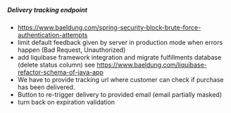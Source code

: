 ##### Delivery tracking endpoint 
- https://www.baeldung.com/spring-security-block-brute-force-authentication-attempts
- limit default feedback given by server in production mode when errors happen (Bad Request, Unauthorized)
- add liquibase framework integration and migrate fulfillments database (delete status column) see https://www.baeldung.com/liquibase-refactor-schema-of-java-app
- We have to provide tracking url where customer can check if purchase has been delivered.
- Button to re-trigger delivery to provided email (email partially masked)
- turn back on expiration validation